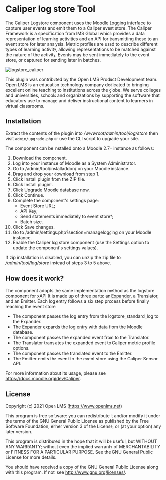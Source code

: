 # Caliper log store Tool
The Caliper Logstore component uses the Moodle Logging interface 
to capture user events and emit them to a Caliper event store. 
The Caliper Framework is a specification from IMS Global which 
provides a data representation of learning activities and an API
for transmitting these to an event store for later analysis. 
Metric profiles are used to describe different types of learning
activity, allowing representations to be matched against the 
nature of the activity. Events may be sent immediately to the
event store, or captured for sending later in batches.

![logstore_caliper](https://moodle.org/pluginfile.php/50/local_plugins/plugin_screenshots/1674/logstore_caliper.png)

This plugin was contributed by the Open LMS Product Development team. Open LMS is an education technology company
dedicated to bringing excellent online teaching to institutions across the globe.  We serve colleges and universities,
schools and organizations by supporting the software that educators use to manage and deliver instructional content to
learners in virtual classrooms.

## Installation
Extract the contents of the plugin into _/wwwroot/admin/tool/log/store_ then visit `admin/upgrade.php` or use the CLI script to upgrade your site.

The component can be installed onto a Moodle 2.7+ instance as follows:

1. Download the component.
2. Log into your instance of Moodle as a System Administrator.
3. Go to /admin/tool/installaddon/ on your Moodle instance.
4. Drag and drop your download from step 1.
5. Click Install plugin from the ZIP file.
6. Click Install plugin!.
7. Click Upgrade Moodle database now.
8. Click Continue.
9. Complete the component's settings page:
    * Event Store URL;
    * API Key;
    * Send statements immediately to event store?;
    * Batch size.
10. Click Save changes.
11. Go to /admin/settings.php?section=managelogging on your Moodle instance.
12. Enable the Caliper log store component (use the Settings option to update the component's settings values).

If zip installation is disabled, you can unzip the zip file to _/admin/tool/log/store_ instead of steps 3 to 5 above.

## How does it work?
The component adopts the same implementation method as the logstore component for [xAPI](https://moodle.org/plugins/logstore_xapi)
It is made up of three parts: an [Expander](https://moodle.org/plugins/logstore_xapi), a Translator, and an Emitter. 
Each log entry follows a six step process before finally reaching the event store:

* The component passes the log entry from the logstore_standard_log to the Expander.
* The Expander expands the log entry with data from the Moodle database.
* The component passes the expanded event from to the Translator.
* The Translator translates the expanded event to Caliper metric profile options.
* The component passes the translated event to the Emitter.
* The Emitter emits the event to the event store using the Caliper Sensor API.

For more information about its usage, please see https://docs.moodle.org/dev/Caliper.

## License
Copyright (c) 2021 Open LMS (https://www.openlms.net)

This program is free software: you can redistribute it and/or modify it under
the terms of the GNU General Public License as published by the Free Software
Foundation, either version 3 of the License, or (at your option) any later
version.

This program is distributed in the hope that it will be useful, but WITHOUT ANY
WARRANTY; without even the implied warranty of MERCHANTABILITY or FITNESS FOR A
PARTICULAR PURPOSE.  See the GNU General Public License for more details.

You should have received a copy of the GNU General Public License along with
this program.  If not, see <http://www.gnu.org/licenses/>.
